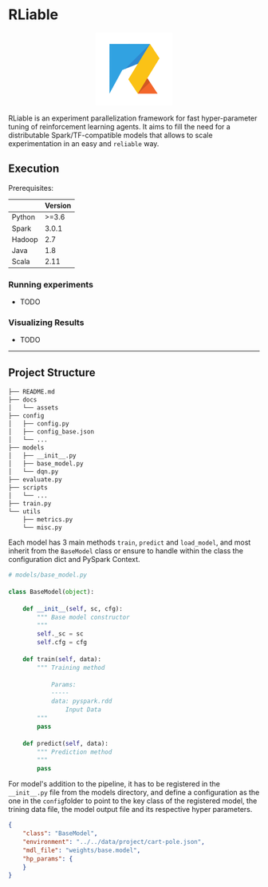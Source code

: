 # RLiable 

<div align="center">
<img src="docs/assets/rliable-logo.png" style="zoom:30%;" />
</div>

RLiable is an experiment parallelization framework for fast hyper-parameter tuning of reinforcement learning agents. It aims to fill the need for a distributable Spark/TF-compatible models that allows to scale experimentation in an easy and `reliable` way.


## Execution

Prerequisites:

|        | Version |
| ------ | ------- |
| Python | >=3.6   |
| Spark | 3.0.1  |
| Hadoop | 2.7  |
| Java | 1.8  |
| Scala | 2.11  |


### Running experiments

- TODO

### Visualizing Results

- TODO

---

## Project Structure

```
├── README.md
├── docs
│   └── assets
├── config
│   ├── config.py
│   ├── config_base.json
│   └── ...
├── models
│   ├── __init__.py
│   ├── base_model.py
│   └── dqn.py
├── evaluate.py
├── scripts
│   └── ...
├── train.py
└── utils
    ├── metrics.py
    └── misc.py
```

Each model has 3 main methods `train`, `predict` and  `load_model`, and most inherit from the `BaseModel` class or ensure to handle within the class the configuration dict and PySpark Context.  

```python
# models/base_model.py

class BaseModel(object):

    def __init__(self, sc, cfg):
        """ Base model constructor
        """
        self._sc = sc
        self.cfg = cfg

    def train(self, data):
        """ Training method

            Params:
            -----
            data: pyspark.rdd
                Input Data
        """
        pass
    
    def predict(self, data):
        """ Prediction method
        """
        pass
```



For model's addition to the pipeline, it has to be registered in the `__init__.py` file from the models directory, and define a configuration as the one in the `config`folder to point to the key class of the registered model, the trining data file, the model output file and its respective hyper parameters.

```json
{
    "class": "BaseModel",
    "environment": "../../data/project/cart-pole.json",
    "mdl_file": "weights/base.model",
    "hp_params": {
    }
}
```

